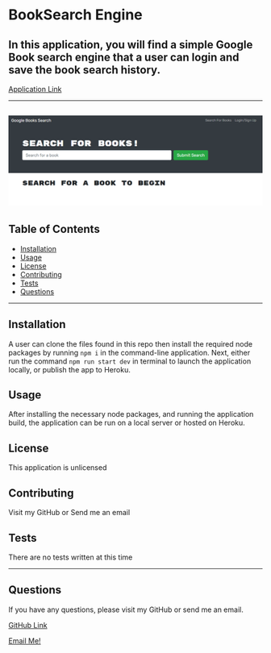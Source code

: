 # BookSearch Engine


## In this application, you will find a simple Google Book search engine that a user can login and save the book search history.

[Application Link](https://cryptic-beyond-13643.herokuapp.com/)

---

## ![Screenshot](./client/public/assets/images/app_ss.png)

## Table of Contents
  - [Installation](#installation)
  - [Usage](#usage)
  - [License](#license)
  - [Contributing](#contributing)
  - [Tests](#tests)
  - [Questions](#questions)

---
## Installation

A user can clone the files found in this repo then install the required node packages by running `npm i` in the command-line application. Next, either run the command `npm run start dev` in terminal to launch the application locally, or publish the app to Heroku.


## Usage

After installing the necessary node packages, and running the application build, the application can be run on a local server or hosted on Heroku.


## License

This application is unlicensed

## Contributing

Visit my GitHub or Send me an email

## Tests

There are no tests written at this time

---
## Questions

If you have any questions, please visit my GitHub or send me an email.

[GitHub Link](https://github.com/momaki9)

[Email Me!](mailto:mostafa_m9@yahoo.com)